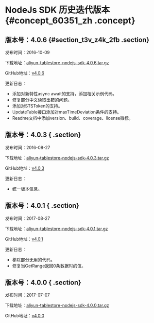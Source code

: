 # NodeJs SDK 历史迭代版本 {#concept_60351_zh .concept}

## 版本号：4.0.6 {#section_t3v_z4k_2fb .section}

发布时间：2016-10-09

下载地址：[aliyun-tablestore-nodejs-sdk-4.0.6.tar.gz](https://docs-aliyun.cn-hangzhou.oss.aliyun-inc.com/assets/attach/60351/cn_zh/1507600726289/aliyun-tablestore-nodejs-sdk-4.0.6.tar.gz) 

GitHub地址：[v4.0.6](https://github.com/aliyun/aliyun-tablestore-nodejs-sdk/releases/tag/v4.0.6) 

更新日志：

-   添加对新特性async await的支持，添加相关示例代码。
-   修复部分中文读取出错的问题。
-   添加对STSToken的支持。
-   UpdateTable接口添加对maxTimeDeviation条件的支持。
-   Readme文档中添加version、build、coverage、license徽标。

## 版本号：4.0.3 { .section}

发布时间：2016-08-27

下载地址：[aliyun-tablestore-nodejs-sdk-4.0.3.tar.gz](https://docs-aliyun.cn-hangzhou.oss.aliyun-inc.com/assets/attach/60351/cn_zh/1507600451151/aliyun-tablestore-nodejs-sdk-4.0.3.tar.gz) 

GitHub地址：[v4.0.3](https://github.com/aliyun/aliyun-tablestore-nodejs-sdk/releases/tag/v4.0.3) 

更新日志：

-   统一版本信息。

## 版本号：4.0.1 { .section}

发布时间：2017-08-27

下载地址：[aliyun-tablestore-nodejs-sdk-4.0.1.tar.gz](https://docs-aliyun.cn-hangzhou.oss.aliyun-inc.com/assets/attach/60351/cn_zh/1507601100934/aliyun-tablestore-nodejs-sdk-4.0.1.tar.gz) 

GitHub地址：[v4.0.1](https://github.com/aliyun/aliyun-tablestore-nodejs-sdk/releases/tag/v4.0.1) 

更新日志：

-   移除部分无用的代码。
-   修复当GetRange返回0条数据时的值。

## 版本号：4.0.0 { .section}

发布时间：2017-07-07

下载地址：[aliyun-tablestore-nodejs-sdk-4.0.0.tar.gz](https://docs-aliyun.cn-hangzhou.oss.aliyun-inc.com/assets/attach/60351/cn_zh/1507601611810/aliyun-tablestore-nodejs-sdk-4.0.0.tar.gz) 

GitHub地址：[v4.0.0](https://github.com/aliyun/aliyun-tablestore-nodejs-sdk/releases/tag/v4.0.0) 

